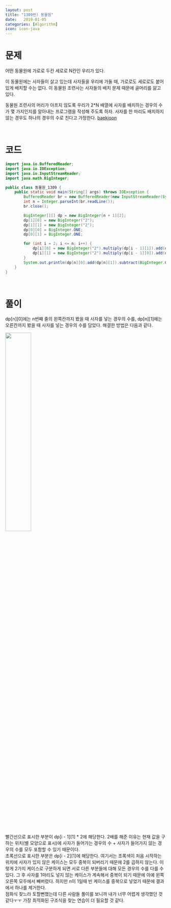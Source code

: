 ```yaml
---
layout: post
title: "1309번) 동물원"
date:   2019-01-05
categories: [Algorithm]
icon: icon-java
---
```


# 문제
어떤 동물원에 가로로 두칸 세로로 N칸인 우리가 있다.

이 동물원에는 사자들이 살고 있는데 사자들을 우리에 가둘 때, 가로로도 세로로도 붙어 있게 배치할 수는 없다. 이 동물원 조련사는 사자들의 배치 문제 때문에 골머리를 앓고 있다.

동물원 조련사의 머리가 아프지 않도록 우리가 2*N 배열에 사자를 배치하는 경우의 수가 몇 가지인지를 알아내는 프로그램을 작성해 주도록 하자. 사자를 한 마리도 배치하지 않는 경우도 하나의 경우의 수로 친다고 가정한다. [baekjoon](https://www.acmicpc.net/problem/1309)

<br>

# 코드
```java
import java.io.BufferedReader;
import java.io.IOException;
import java.io.InputStreamReader;
import java.math.BigInteger;

public class 동물원_1309 {
    public static void main(String[] args) throws IOException {
        BufferedReader br = new BufferedReader(new InputStreamReader(System.in));
        int n = Integer.parseInt(br.readLine());
        br.close();

        BigInteger[][] dp = new BigInteger[n + 1][2];
        dp[1][0] = new BigInteger("2");
        dp[1][1] = new BigInteger("2");
        dp[0][0] = BigInteger.ONE;
        dp[0][1] = BigInteger.ONE;

        for (int i = 2; i <= n; i++) {
            dp[i][0] = new BigInteger("2").multiply(dp[i - 1][1]).add(dp[i - 2][1]).subtract(BigInteger.ONE).mod(new BigInteger("9901"));
            dp[i][1] = new BigInteger("2").multiply(dp[i - 1][0]).add(dp[i - 2][0]).subtract(BigInteger.ONE).mod(new BigInteger("9901"));
        }
        System.out.println(dp[n][0].add(dp[n][1]).subtract(BigInteger.ONE).mod(new BigInteger("9901")));
    }
}
```

<br>

# 풀이
dp[n][0]에는 n번째 줄의 왼쪽칸까지 봤을 때 사자를 넣는 경우의 수를, dp[n][1]에는 오른칸까지 봤을 때 사자를 넣는 경우의 수를 담았다. 해결한 방법은 다음과 같다.

<img src="{{ site.img_path }}/1309.png" width="40%">

빨간선으로 표시한 부분이 dp[i - 1][1] * 2에 해당한다. 2배를 해준 이유는 현재 값을 구하는 위치(별 모양으로 표시)에 사자가 들어가는 경우의 수 + 사자가 들어가지 않는 경우의 수를 모두 포함할 수 있기 때문이다.  
초록선으로 표시한 부분은 dp[i - 2][1]에 해당한다. 여기서는 초록색이 처음 시작하는 위치에 사자가 있지 않은 케이스는 모두 중복이 되버리기 때문에 2를 곱하지 않는다. 이렇게 2가지 케이스로 구분하게 되면 서로 다른 부분들에 대해 모든 경우의 수를 다를 수 있다. 그 후 사자를 1마리도 넣지 않는 케이스가 계속해서 중복이 되기 때문에 아예 왼쪽 오른쪽 모두에서 빼버렸다. 하지만 n이 1일때 빈 케이스를 중복으로 넣었기 때문에 결과에서 하나를 제거한다.  
점화식 찾느라 토할뻔했는데 다른 사람들 풀이를 보니까 내가 너무 어렵게 생각했던 것 같다ㅜㅜ 가장 최적화된 구조식을 찾는 연습이 더 필요할 것 같다.
